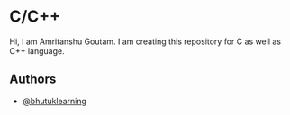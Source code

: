 ﻿# C/C++

Hi, I am Amritanshu Goutam. I am creating this repository for C as well as C++ language.

## Authors

- [@bhutuklearning](https://www.github.com/bhutuklearning)

